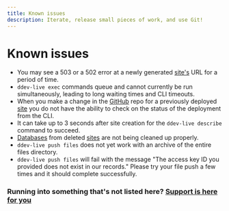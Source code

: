 ```yaml
---
title: Known issues
description: Iterate, release small pieces of work, and use Git!  
---
```

# Known issues

- You may see a 503 or a 502 error at a newly generated [site's](sites.md) URL for a period of time.
- `ddev-live exec` commands queue and cannot currently be run simultaneously, leading to long waiting times and CLI timeouts.
- When you make a change in the [GitHub](github.md) repo for a previously deployed [site](sites.md) you do not have the ability to check on the status of the deployment from the CLI.
- It can take up to 3 seconds after site creation for the `ddev-live describe` command to succeed.
- [Databases](databases.md) from deleted [sites](sites.md) are not being cleaned up properly.
- `ddev-live push files` does not yet work with an archive of the entire files directory.
- `ddev-live push files` will fail with the message "The access key ID you provided does not exist in our records." Please try your file push a few times and it should complete successfully. 

### Running into something that's not listed here? [Support is here for you](https://docs.ddev.com/support/)
